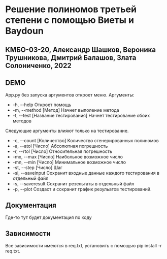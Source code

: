 # Решение полиномов третьей степени с помощью Виеты и Baydoun
## КМБО-03-20, Александр Шашков, Вероника Трушникова, Дмитрий Балашов, Злата Солониченко, 2022
## DEMO

App.py без запуска аргументов откроет меню. Аргументы:
- -h, --help Откроет помощь
- -m, --method [Метод] Начнет выполение метода
- -t, --test [Название тестирования] Начнет тестирование обоих методов

Следующие аргументы влияют только на тестирование.

- -c, --count [Количество] Количество сгенерированных полиномов
- -a, --atol [Число] Абсолютная погрешность
- -r, --rtol [Число] Относительная погрешность
- -mx, --max [Число] Наибольное возможное число
- -mn, --min [Число] Минимальное возможное число
- -st, --step [Число] Шаг
- -si, --saveinput Сохранит входные данные каждого тестирования в отдельный файл
- -s, --saveresult Сохранит резельтаты в отдельный файл
- -p, --plot Создаст и сохранит график резульатов тестирований.

## Документация 

Где-то тут будет документация по коду

## Зависимости

Все зависимости имеются в req.txt, установить с помощью pip install -r req.txt.
